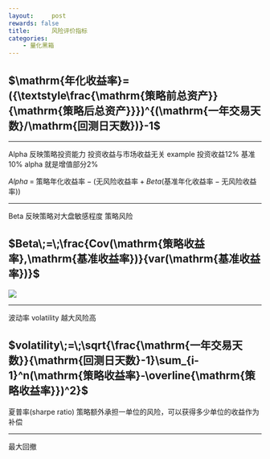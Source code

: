```yaml
---
layout:     post
rewards: false
title:      风险评价指标
categories:
    - 量化黑箱
---
```


$\mathrm{年化收益率}=({\textstyle\frac{\mathrm{策略前总资产}}{\mathrm{策略后总资产}}})^{(\mathrm{一年交易天数}/\mathrm{回测日天数})}-1$
---

---

Alpha
反映策略投资能力 投资收益与市场收益无关
example 投资收益12% 基准10% alpha 就是增值部分2%

$Alpha\;=\;\mathrm{策略年化收益率}-(\mathrm{无风险收益率}+Beta(\mathrm{基准年化收益率}-\mathrm{无风险收益率}))$

---
Beta 
反映策略对大盘敏感程度 策略风险

$Beta\;=\;\frac{Cov(\mathrm{策略收益率},\mathrm{基准收益率})}{var(\mathrm{基准收益率})}$
---

![](https://ws4.sinaimg.cn/large/006tNbRwgy1fuodzk8egzj31kw0i0ac9.jpg)

---

波动率 volatility
越大风险高

$volatility\;=\;\sqrt{\frac{\mathrm{一年交易天数}}{\mathrm{回测日天数}-1}\sum_{i-1}^n(\mathrm{策略收益率}-\overline{\mathrm{策略收益率}})^2}$
---

夏普率(sharpe ratio)
策略额外承担一单位的风险，可以获得多少单位的收益作为补偿

---

最大回撤






